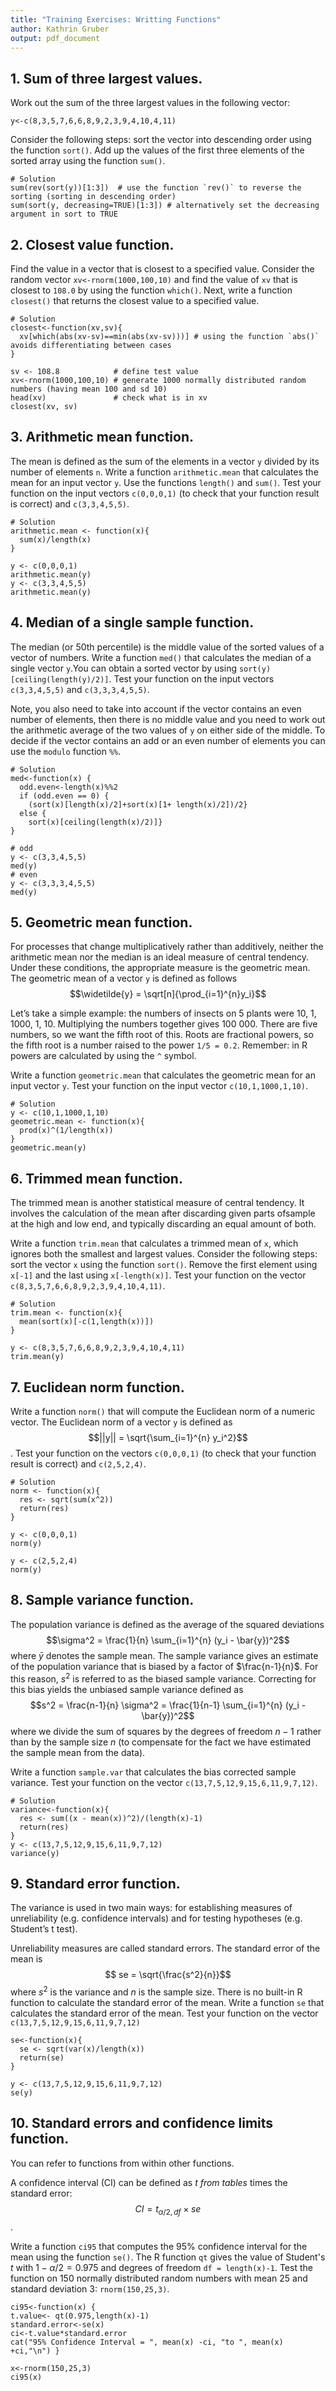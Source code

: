 ```yaml
---
title: "Training Exercises: Writting Functions"
author: Kathrin Gruber
output: pdf_document
---
```


## 1. Sum of three largest values.

Work out the sum of the three largest values in the following vector:
```{r}
y<-c(8,3,5,7,6,6,8,9,2,3,9,4,10,4,11)
```
Consider the following steps: sort the vector into descending order using the function `sort()`. Add up the values of the first three elements of the sorted array using the function `sum()`.

```{r eval=FALSE, include=FALSE}
# Solution 
sum(rev(sort(y))[1:3])  # use the function `rev()` to reverse the sorting (sorting in descending order)
sum(sort(y, decreasing=TRUE)[1:3]) # alternatively set the decreasing argument in sort to TRUE
```

## 2. Closest value function.
Find the value in a vector that is closest to a specified value. Consider the random vector `xv<-rnorm(1000,100,10)` and find the value of `xv` that is closest to `108.0` by using the function `which()`. Next, write a function `closest()` that returns the closest value to a specified value.

```{r eval=FALSE, include=FALSE}
# Solution
closest<-function(xv,sv){
  xv[which(abs(xv-sv)==min(abs(xv-sv)))] # using the function `abs()` avoids differentiating between cases
}

sv <- 108.8            # define test value
xv<-rnorm(1000,100,10) # generate 1000 normally distributed random numbers (having mean 100 and sd 10)
head(xv)               # check what is in xv
closest(xv, sv)
```

## 3. Arithmetic mean function.
The mean is defined as the sum of the elements in a vector `y` divided by its number of elements `n`. Write a function `arithmetic.mean` that calculates the mean for an input vector `y`. Use the functions `length()` and `sum()`. Test your function on the input vectors `c(0,0,0,1)` (to check that your function result is correct) and `c(3,3,4,5,5)`.

```{r eval=FALSE, include=FALSE}
# Solution
arithmetic.mean <- function(x){
  sum(x)/length(x)
}

y <- c(0,0,0,1)
arithmetic.mean(y)
y <- c(3,3,4,5,5)
arithmetic.mean(y)
```

## 4. Median of a single sample function.
The median (or 50th percentile) is the middle value of the sorted values of a vector of numbers. Write a function `med()` that calculates the median of a single vector `y`.You can obtain a sorted vector by using `sort(y)[ceiling(length(y)/2)]`. Test your function on the input vectors `c(3,3,4,5,5)` and `c(3,3,3,4,5,5)`.

Note, you also need to take into account if the vector contains an even number of elements, then there is no middle value and you need to work out the arithmetic average of the two values of `y` on either side of the middle. To decide if the vector contains an add or an even number of elements you can use the  `modulo` function `%%`.

```{r eval=FALSE, include=FALSE}
# Solution
med<-function(x) {
  odd.even<-length(x)%%2
  if (odd.even == 0) {
    (sort(x)[length(x)/2]+sort(x)[1+ length(x)/2])/2}
  else {
    sort(x)[ceiling(length(x)/2)]}
}

# odd
y <- c(3,3,4,5,5)
med(y)        
# even
y <- c(3,3,3,4,5,5)
med(y)   
```

## 5. Geometric mean function.
For processes that change multiplicatively rather than additively, neither the arithmetic mean nor the median is an ideal measure of central tendency. Under these conditions, the appropriate measure is the geometric mean. The geometric mean of a vector `y` is defined as follows
$$\widetilde{y} = \sqrt[n]{\prod_{i=1}^{n}y_i}$$

Let’s take a simple example: the numbers of insects on 5 plants were 10, 1, 1000, 1, 10. Multiplying the numbers together gives 100 000. There are five numbers, so we want the fifth root of this. Roots are fractional powers, so the fifth root is a number raised to the power `1/5 = 0.2`. Remember: in R powers are calculated by using the `^` symbol.

Write a function `geometric.mean` that calculates the geometric mean for an input vector `y`. Test your function on the input vector `c(10,1,1000,1,10)`.

```{r eval=FALSE, include=FALSE}
# Solution
y <- c(10,1,1000,1,10)
geometric.mean <- function(x){
  prod(x)^(1/length(x))
}
geometric.mean(y)
```

## 6. Trimmed mean function. 
The trimmed mean is another statistical measure of central tendency. It involves the calculation of the mean after discarding given parts ofsample at the high and low end, and typically discarding an equal amount of both. 

Write a function `trim.mean` that calculates a trimmed mean of `x`, which ignores both the smallest and largest values. Consider the following steps: sort the vector `x` using the function `sort()`. Remove the first element using `x[-1]` and the last using `x[-length(x)]`. Test your function on the vector `c(8,3,5,7,6,6,8,9,2,3,9,4,10,4,11)`.

```{r eval=FALSE, include=FALSE}
# Solution
trim.mean <- function(x){
  mean(sort(x)[-c(1,length(x))])
}

y <- c(8,3,5,7,6,6,8,9,2,3,9,4,10,4,11)
trim.mean(y)
```

## 7. Euclidean norm function. 
Write a function `norm()` that will compute the Euclidean norm of a numeric vector. The Euclidean norm of a vector 
`y` is defined as $$||y|| = \sqrt{\sum_{i=1}^{n} y_i^2}$$.
Test your function on the vectors `c(0,0,0,1)` (to check that your function result is correct) and `c(2,5,2,4)`.

```{r eval=FALSE, include=FALSE}
# Solution
norm <- function(x){
  res <- sqrt(sum(x^2))
  return(res)
}

y <- c(0,0,0,1)
norm(y)

y <- c(2,5,2,4)
norm(y)
```

## 8. Sample variance function.
The population variance is defined as the average of the squared deviations 
$$\sigma^2 = \frac{1}{n} \sum_{i=1}^{n} (y_i - \bar{y})^2$$ 
where $\bar{y}$ denotes the sample mean. The sample variance gives an estimate of the population variance that is biased by a factor of $\frac{n-1}{n}$. For this reason, $s^2$ is referred to as the biased sample variance. Correcting for this bias yields the unbiased sample variance defined as 
$$s^2 = \frac{n-1}{n} \sigma^2 = \frac{1}{n-1} \sum_{i=1}^{n} (y_i - \bar{y})^2$$
where we divide the sum of squares by the degrees of freedom $n-1$ rather than by the sample size $n$ (to compensate for the fact we have estimated the sample mean from the data).

Write a function `sample.var` that calculates the bias corrected sample variance. Test your function on the vector `c(13,7,5,12,9,15,6,11,9,7,12)`.

```{r eval=FALSE, include=FALSE}
# Solution
variance<-function(x){
  res <- sum((x - mean(x))^2)/(length(x)-1)
  return(res)
}
y <- c(13,7,5,12,9,15,6,11,9,7,12)
variance(y)
```

## 9. Standard error function.
The variance is used in two main ways: for establishing measures of unreliability (e.g. confidence intervals) and for testing hypotheses (e.g. Student’s t test). 

Unreliability measures are called standard errors. The standard error of the mean is
$$ se = \sqrt{\frac{s^2}{n}}$$
where $s^2$ is the variance and $n$ is the sample size. There is no built-in R function to calculate the standard error of the mean. Write a function `se` that calculates the standard error of the mean. Test your function on the vector `c(13,7,5,12,9,15,6,11,9,7,12)`

```{r}
se<-function(x){
  se <- sqrt(var(x)/length(x))
  return(se)
}

y <- c(13,7,5,12,9,15,6,11,9,7,12)
se(y)
```

## 10. Standard errors and confidence limits function.
You can refer to functions from within other functions. 

A confidence interval (CI) can be defined as *t from tables* times the standard error: $$CI = t_{\alpha/2, df} \times se$$. 

Write a function `ci95` that computes the 95% confidence interval for the mean using the function `se()`. The R function `qt` gives the value of Student's $t$ with $1-\alpha/2 = 0.975$ and degrees of freedom `df = length(x)-1`. Test the function on 150 normally distributed random numbers with mean 25 and standard deviation 3: `rnorm(150,25,3)`.

```{r}
ci95<-function(x) {
t.value<- qt(0.975,length(x)-1)
standard.error<-se(x)
ci<-t.value*standard.error
cat("95% Confidence Interval = ", mean(x) -ci, "to ", mean(x) +ci,"\n") }

x<-rnorm(150,25,3)
ci95(x)
```

